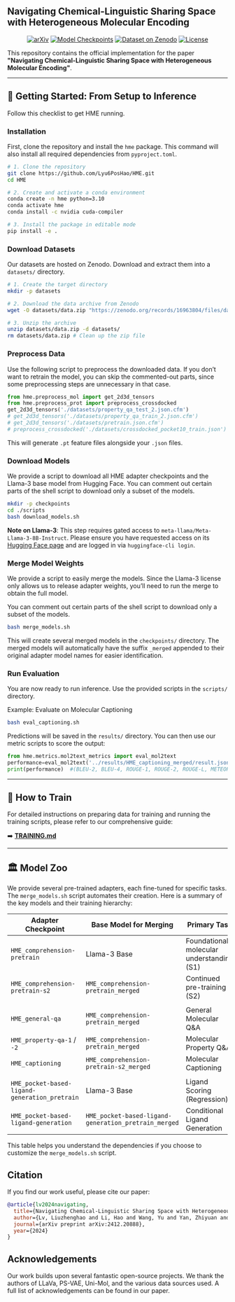 ## Navigating Chemical-Linguistic Sharing Space with Heterogeneous Molecular Encoding

<div align="center">

[![arXiv](https://img.shields.io/badge/Arxiv-2412.20888-b31b1b.svg?logo=arXiv)](https://arxiv.org/abs/2412.20888)
[![Model Checkpoints](https://img.shields.io/badge/Model-Checkpoints-blue)](https://huggingface.co/collections/GreatCaptainNemo/hme-checkpoints-6772a4b9d3a8d679c97f3bc3)
[![Dataset on Zenodo](https://img.shields.io/badge/Dataset-Zenodo-blue.svg?logo=zenodo)](https://doi.org/10.5281/zenodo.16963804)
[![License](https://img.shields.io/badge/License-Apache%202.0-yellow)](./LICENSE)

</div>

This repository contains the official implementation for the paper **"Navigating Chemical-Linguistic Sharing Space with Heterogeneous Molecular Encoding"**.


---

## 📖 Getting Started: From Setup to Inference

Follow this checklist to get HME running.

### Installation

First, clone the repository and install the `hme` package. This command will also install all required dependencies from `pyproject.toml`.

```bash
# 1. Clone the repository
git clone https://github.com/Lyu6PosHao/HME.git
cd HME

# 2. Create and activate a conda environment
conda create -n hme python=3.10
conda activate hme
conda install -c nvidia cuda-compiler

# 3. Install the package in editable mode
pip install -e .
```

### Download Datasets

Our datasets are hosted on Zenodo. Download and extract them into a `datasets/` directory.

```bash
# 1. Create the target directory
mkdir -p datasets

# 2. Download the data archive from Zenodo
wget -O datasets/data.zip "https://zenodo.org/records/16963804/files/data.zip?download=1"

# 3. Unzip the archive
unzip datasets/data.zip -d datasets/
rm datasets/data.zip # Clean up the zip file
```

### Preprocess Data

Use the following script to preprocess the downloaded data. If you don’t want to retrain the model, you can skip the commented-out parts, since some preprocessing steps are unnecessary in that case.

```python
from hme.preprocess_mol import get_2d3d_tensors
from hme.preprocess_prot import preprocess_crossdocked
get_2d3d_tensors('./datasets/property_qa_test_2.json.cfm')
# get_2d3d_tensors('./datasets/property_qa_train_2.json.cfm')
# get_2d3d_tensors('./datasets/pretrain.json.cfm')
# preprocess_crossdocked('./datasets/crossdocked_pocket10_train.json')
```

This will generate `.pt` feature files alongside your `.json` files.

### Download Models

We provide a script to download all HME adapter checkpoints and the Llama-3 base model from Hugging Face. You can comment out certain parts of the shell script to download only a subset of the models.

```bash
mkdir -p checkpoints
cd ./scripts
bash download_models.sh
```
**Note on Llama-3**: This step requires gated access to `meta-llama/Meta-Llama-3-8B-Instruct`. Please ensure you have requested access on its [Hugging Face page](https://huggingface.co/meta-llama/Meta-Llama-3-8B-Instruct) and are logged in via `huggingface-cli login`.

### Merge Model Weights

We provide a script to easily merge the models. Since the Llama-3 license only allows us to release adapter weights, you’ll need to run the merge to obtain the full model.

You can comment out certain parts of the shell script to download only a subset of the models.

```bash
bash merge_models.sh
```

This will create several merged models in the `checkpoints/` directory. The merged models will automatically have the suffix `_merged` appended to their original adapter model names for easier identification.

### Run Evaluation

You are now ready to run inference. Use the provided scripts in the `scripts/` directory.

Example: Evaluate on Molecular Captioning
```bash
bash eval_captioning.sh
```
Predictions will be saved in the `results/` directory. You can then use our metric scripts to score the output:
```python
from hme.metrics.mol2text_metrics import eval_mol2text
performance=eval_mol2text('../results/HME_captioning_merged/result.jsonl')
print(performance)  #(BLEU-2, BLEU-4, ROUGE-1, ROUGE-2, ROUGE-L, METEOR) will be printed.
```

---

## 📖 How to Train

For detailed instructions on preparing data for training and running the training scripts, please refer to our comprehensive guide:

➡️ **[TRAINING.md](TRAINING.md)**

---

## 🏛️ Model Zoo

We provide several pre-trained adapters, each fine-tuned for specific tasks. The `merge_models.sh` script automates their creation. Here is a summary of the key models and their training hierarchy:

| Adapter Checkpoint                                | Base Model for Merging                             | Primary Task                            |
| ------------------------------------------------- | -------------------------------------------------- | --------------------------------------- |
| `HME_comprehension-pretrain`                      | Llama-3 Base                                       | Foundational molecular understanding (S1) |
| `HME_comprehension-pretrain-s2`                   | `HME_comprehension-pretrain_merged`                | Continued pre-training (S2)             |
|                                                   |                                                    |                                         |
| `HME_general-qa`                                  | `HME_comprehension-pretrain_merged`                | General Molecular Q&A                   |
| `HME_property-qa-1` / `-2`                        | `HME_comprehension-pretrain_merged`                | Molecular Property Q&A                  |
| `HME_captioning`                                  | `HME_comprehension-pretrain-s2_merged`             | Molecular Captioning                    |
|                                                   |                                                    |                                         |
| `HME_pocket-based-ligand-generation_pretrain`     | Llama-3 Base                                       | Ligand Scoring (Regression)             |
| `HME_pocket-based-ligand-generation`              | `HME_pocket-based-ligand-generation_pretrain_merged` | Conditional Ligand Generation           |

This table helps you understand the dependencies if you choose to customize the `merge_models.sh` script.

## Citation

If you find our work useful, please cite our paper:
```bibtex
@article{lv2024navigating,
  title={Navigating Chemical-Linguistic Sharing Space with Heterogeneous Molecular Encoding},
  author={Lv, Liuzhenghao and Li, Hao and Wang, Yu and Yan, Zhiyuan and Chen, Zijun and Lin, Zongying and Yuan, Li and Tian, Yonghong},
  journal={arXiv preprint arXiv:2412.20888},
  year={2024}
}
```

## Acknowledgements
Our work builds upon several fantastic open-source projects. We thank the authors of LLaVa, PS-VAE, Uni-Mol, and the various data sources used. A full list of acknowledgements can be found in our paper.
